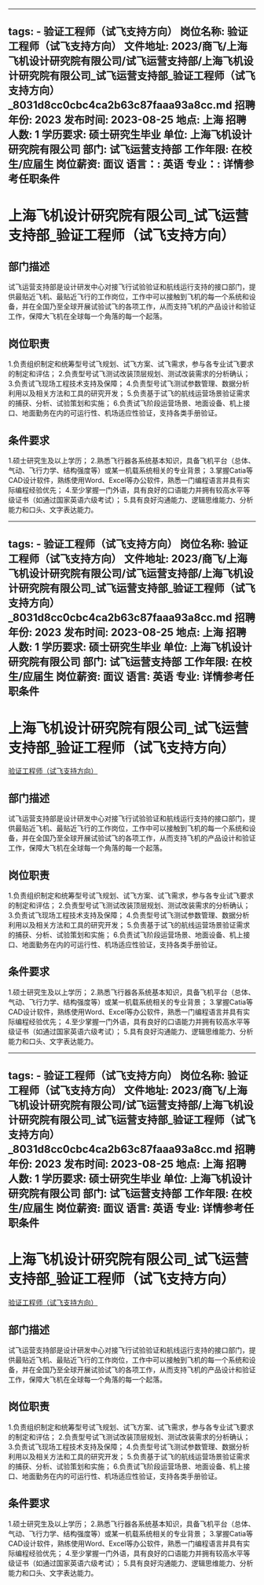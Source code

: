 
---
tags:
    - 验证工程师（试飞支持方向）
岗位名称: 验证工程师（试飞支持方向）
文件地址: 2023/商飞/上海飞机设计研究院有限公司/试飞运营支持部/上海飞机设计研究院有限公司_试飞运营支持部_验证工程师（试飞支持方向）_8031d8cc0cbc4ca2b63c87faaa93a8cc.md
招聘年份: 2023
发布时间: 2023-08-25
地点: 上海
招聘人数: 1
学历要求: 硕士研究生毕业
单位: 上海飞机设计研究院有限公司
部门: 试飞运营支持部
工作年限: 在校生/应届生
岗位薪资: 面议
语言：: 英语
专业：: 详情参考任职条件
---

# 上海飞机设计研究院有限公司_试飞运营支持部_验证工程师（试飞支持方向）

## 部门描述

试飞运营支持部是设计研发中心对接飞行试验验证和航线运行支持的接口部门，提供最贴近飞机、最贴近飞行的工作岗位，工作中可以接触到飞机的每一个系统和设备，并在全国乃至全球开展试验试飞的各项工作，从而支持飞机的产品设计和验证工作，保障大飞机在全球每一个角落的每一个起落。

## 岗位职责

1.负责组织制定和统筹型号试飞规划、试飞方案、试飞需求，参与各专业试飞要求的制定和评估；
 2.负责型号试飞测试改装顶层规划、测试改装需求的分析确认；
 3.负责试飞现场工程技术支持及保障；
 4.负责型号试飞测试参数管理、数据分析利用以及相关方法和工具的研究开发；
 5.负责基于试飞的航线运营场景验证需求的捕获、分析、试验策划和实施；
 6.负责试飞阶段运营场景、地面设备、机上接口、地面勤务在内的可运行性、机场适应性验证，支持各类手册验证。

 ## 条件要求

1.硕士研究生及以上学历；
 2.熟悉飞行器各系统基本知识，具备飞机平台（总体、气动、飞行力学、结构强度等）或某一机载系统相关的专业背景；
 3.掌握Catia等CAD设计软件，熟练使用Word、Excel等办公软件，熟悉一门编程语言并具有实际编程经验优先；
 4.至少掌握一门外语，具有良好的口语能力并拥有较高水平等级证书（如通过国家英语六级考试）；
 5.具有良好沟通能力、逻辑思维能力、分析能力和口头、文字表达能力。

---
tags:
    - 验证工程师（试飞支持方向）
岗位名称: 验证工程师（试飞支持方向）
文件地址: 2023/商飞/上海飞机设计研究院有限公司/试飞运营支持部/上海飞机设计研究院有限公司_试飞运营支持部_验证工程师（试飞支持方向）_8031d8cc0cbc4ca2b63c87faaa93a8cc.md
招聘年份: 2023
发布时间: 2023-08-25
地点: 上海
招聘人数: 1
学历要求: 硕士研究生毕业
单位: 上海飞机设计研究院有限公司
部门: 试飞运营支持部
工作年限: 在校生/应届生
岗位薪资: 面议
语言: 英语
专业: 详情参考任职条件
---

# 上海飞机设计研究院有限公司_试飞运营支持部_验证工程师（试飞支持方向）

[验证工程师（试飞支持方向）](http://zhaopin.comac.cc/zp/ct/out/position/positionDetail?planid=8031d8cc0cbc4ca2b63c87faaa93a8cc)

## 部门描述

试飞运营支持部是设计研发中心对接飞行试验验证和航线运行支持的接口部门，提供最贴近飞机、最贴近飞行的工作岗位，工作中可以接触到飞机的每一个系统和设备，并在全国乃至全球开展试验试飞的各项工作，从而支持飞机的产品设计和验证工作，保障大飞机在全球每一个角落的每一个起落。

## 岗位职责

1.负责组织制定和统筹型号试飞规划、试飞方案、试飞需求，参与各专业试飞要求的制定和评估；
 2.负责型号试飞测试改装顶层规划、测试改装需求的分析确认；
 3.负责试飞现场工程技术支持及保障；
 4.负责型号试飞测试参数管理、数据分析利用以及相关方法和工具的研究开发；
 5.负责基于试飞的航线运营场景验证需求的捕获、分析、试验策划和实施；
 6.负责试飞阶段运营场景、地面设备、机上接口、地面勤务在内的可运行性、机场适应性验证，支持各类手册验证。

 ## 条件要求

1.硕士研究生及以上学历；
 2.熟悉飞行器各系统基本知识，具备飞机平台（总体、气动、飞行力学、结构强度等）或某一机载系统相关的专业背景；
 3.掌握Catia等CAD设计软件，熟练使用Word、Excel等办公软件，熟悉一门编程语言并具有实际编程经验优先；
 4.至少掌握一门外语，具有良好的口语能力并拥有较高水平等级证书（如通过国家英语六级考试）；
 5.具有良好沟通能力、逻辑思维能力、分析能力和口头、文字表达能力。

---
tags:
    - 验证工程师（试飞支持方向）
岗位名称: 验证工程师（试飞支持方向）
文件地址: 2023/商飞/上海飞机设计研究院有限公司/试飞运营支持部/上海飞机设计研究院有限公司_试飞运营支持部_验证工程师（试飞支持方向）_8031d8cc0cbc4ca2b63c87faaa93a8cc.md
招聘年份: 2023
发布时间: 2023-08-25
地点: 上海
招聘人数: 1
学历要求: 硕士研究生毕业
单位: 上海飞机设计研究院有限公司
部门: 试飞运营支持部
工作年限: 在校生/应届生
岗位薪资: 面议
语言: 英语
专业: 详情参考任职条件
---

# 上海飞机设计研究院有限公司_试飞运营支持部_验证工程师（试飞支持方向）

[验证工程师（试飞支持方向）](http://zhaopin.comac.cc/zp/ct/out/position/positionDetail?planid=8031d8cc0cbc4ca2b63c87faaa93a8cc)


## 部门描述

试飞运营支持部是设计研发中心对接飞行试验验证和航线运行支持的接口部门，提供最贴近飞机、最贴近飞行的工作岗位，工作中可以接触到飞机的每一个系统和设备，并在全国乃至全球开展试验试飞的各项工作，从而支持飞机的产品设计和验证工作，保障大飞机在全球每一个角落的每一个起落。

## 岗位职责

1.负责组织制定和统筹型号试飞规划、试飞方案、试飞需求，参与各专业试飞要求的制定和评估；
 2.负责型号试飞测试改装顶层规划、测试改装需求的分析确认；
 3.负责试飞现场工程技术支持及保障；
 4.负责型号试飞测试参数管理、数据分析利用以及相关方法和工具的研究开发；
 5.负责基于试飞的航线运营场景验证需求的捕获、分析、试验策划和实施；
 6.负责试飞阶段运营场景、地面设备、机上接口、地面勤务在内的可运行性、机场适应性验证，支持各类手册验证。

 ## 条件要求

1.硕士研究生及以上学历；
 2.熟悉飞行器各系统基本知识，具备飞机平台（总体、气动、飞行力学、结构强度等）或某一机载系统相关的专业背景；
 3.掌握Catia等CAD设计软件，熟练使用Word、Excel等办公软件，熟悉一门编程语言并具有实际编程经验优先；
 4.至少掌握一门外语，具有良好的口语能力并拥有较高水平等级证书（如通过国家英语六级考试）；
 5.具有良好沟通能力、逻辑思维能力、分析能力和口头、文字表达能力。
